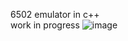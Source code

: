 6502 emulator in c++ <br>
work in progress 
![image](https://github.com/user-attachments/assets/731375e4-b95e-46f3-938e-3c2ddeb08d4c)
